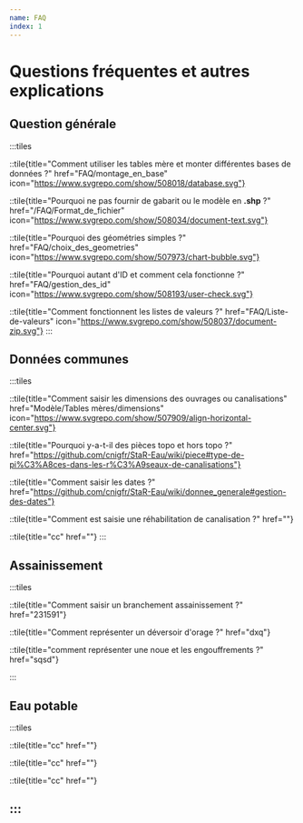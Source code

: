 ```yaml
---
name: FAQ
index: 1
---
```


# Questions fréquentes et autres explications

## Question générale
:::tiles

::tile{title="Comment utiliser les tables mère et monter différentes bases de données ?" href="FAQ/montage_en_base" icon="https://www.svgrepo.com/show/508018/database.svg"}

::tile{title="Pourquoi ne pas fournir de gabarit ou le modèle en **.shp** ?" href="/FAQ/Format_de_fichier" icon="https://www.svgrepo.com/show/508034/document-text.svg"}

::tile{title="Pourquoi des géométries simples ?" href="FAQ/choix_des_geometries" icon="https://www.svgrepo.com/show/507973/chart-bubble.svg"}

::tile{title="Pourquoi autant d'ID et comment cela fonctionne ?" href="FAQ/gestion_des_id" icon="https://www.svgrepo.com/show/508193/user-check.svg"}

::tile{title="Comment fonctionnent les listes de valeurs ?" href="FAQ/Liste-de-valeurs" icon="https://www.svgrepo.com/show/508037/document-zip.svg"}
:::

## Données communes
:::tiles

::tile{title="Comment saisir les dimensions des ouvrages ou canalisations" href="Modèle/Tables mères/dimensions" icon="https://www.svgrepo.com/show/507909/align-horizontal-center.svg"}

::tile{title="Pourquoi y-a-t-il des pièces topo et hors topo ?" href="https://github.com/cnigfr/StaR-Eau/wiki/piece#type-de-pi%C3%A8ces-dans-les-r%C3%A9seaux-de-canalisations"}

::tile{title="Comment saisir les dates ?" href="https://github.com/cnigfr/StaR-Eau/wiki/donnee_generale#gestion-des-dates"}

::tile{title="Comment est saisie une réhabilitation de canalisation ?" href=""}

::tile{title="cc" href=""}
:::

## Assainissement
:::tiles

::tile{title="Comment saisir un branchement assainissement ?" href="231591"}

::tile{title="Comment représenter un déversoir d'orage ?" href="dxq"}

::tile{title="comment représenter une noue et les engouffrements ?" href="sqsd"}

:::

## Eau potable
:::tiles

::tile{title="cc" href=""}

::tile{title="cc" href=""}

::tile{title="cc" href=""}

:::
----